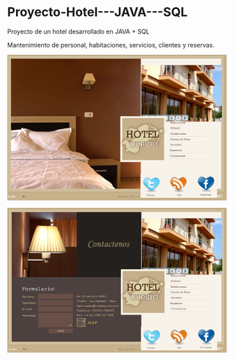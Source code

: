 # Proyecto-Hotel---JAVA---SQL

Proyecto de un hotel desarrollado en JAVA + SQL

Mantenimiento de personal, habitaciones, servicios, clientes y reservas.

![Alt text](/hotel-0.png?raw=true "Intro")

![Alt text](/hotel-1.png?raw=true "Ejecucion")
